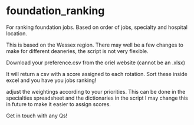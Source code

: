 # foundation_ranking
For ranking foundation jobs. Based on order of jobs, specialty and hospital location.


This is based on the Wessex region. There may well be a few changes to make for different deaneries, the script is not very flexible.

Download your preference.csv from the oriel website (cannot be an .xlsx)

It will return a csv with a score assigned to each rotation. Sort these inside excel and you have you jobs ranking!

adjust the weightings according to your priorities. This can be done in the specialties spreadsheet and the dictionaries in the script I may change this in future to make it easier to assign scores.

Get in touch with any Qs!
